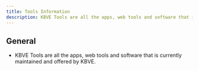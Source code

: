 ```yaml
---
title: Tools Information
description: KBVE Tools are all the apps, web tools and software that is currently maintained and offered by KBVE.
---
```


## General

- KBVE Tools are all the apps, web tools and software that is currently maintained and offered by KBVE.
